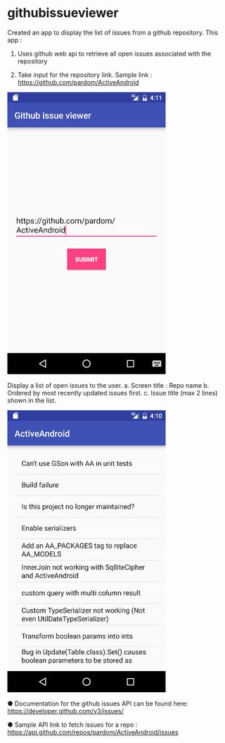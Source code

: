 # githubissueviewer
Created an app to display the list of issues from a github repository. This app :

1. Uses github web api to retrieve all open issues associated with the repository

2. Take input for the repository link. Sample link : https://github.com/pardom/ActiveAndroid

![Enter GitHub Repo Url](/input_url.png?raw=true "GitHub Issue Viewer")

 Display a list of open issues to the user.
  a. Screen title : Repo name
  b. Ordered by most recently updated issues first.
  c. Issue title (max 2 lines) shown in the list.
  
![Enter GitHub Repo Url](/issues_list.png?raw=true "GitHub Issue Viewer")

● Documentation for the github issues API can be found here:
https://developer.github.com/v3/issues/

● Sample API link to fetch issues for a repo :
https://api.github.com/repos/pardom/ActiveAndroid/issues
